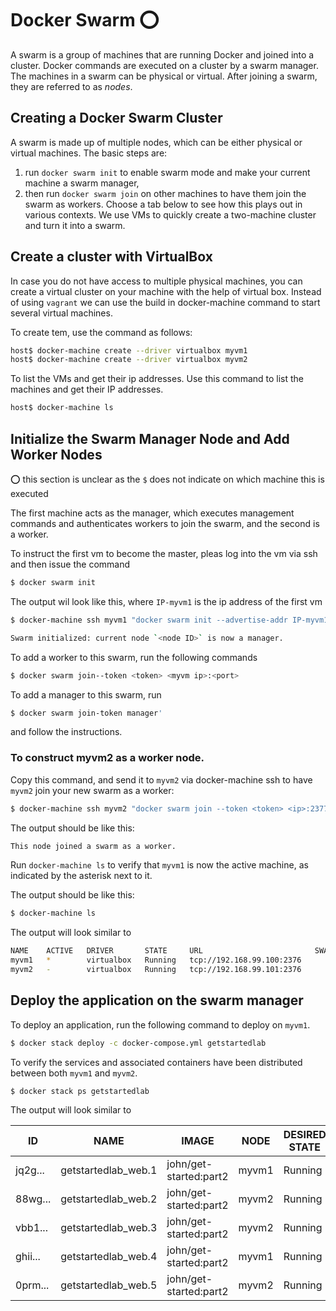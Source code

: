 # Docker Swarm :o:

A swarm is a group of machines that are running Docker and joined into
a cluster. Docker commands are executed on a cluster by a swarm
manager. The machines in a swarm can be physical or virtual. After
joining a swarm, they are referred to as *nodes*.

## Creating a Docker Swarm Cluster

A swarm is made up of multiple nodes, which can be either physical or
virtual machines. The basic steps are:

1. run `docker swarm init` to enable swarm mode and make your current
   machine a swarm manager,
2. then run `docker swarm join` on other machines to have them join
   the swarm as workers. Choose a tab below to see how this plays out
   in various contexts. We use VMs to quickly create a two-machine
   cluster and turn it into a swarm.

## Create a cluster with VirtualBox

In case you do not have access to multiple physical machines, you can
create a virtual cluster on your machine with the help of virtual
box. Instead of using `vagrant` we can use the build in docker-machine
command to start several virtual machines. 

To create tem, use the command as follows:

```bash
host$ docker-machine create --driver virtualbox myvm1
host$ docker-machine create --driver virtualbox myvm2
```

To list the VMs and get their ip addresses.
Use this command to list the machines and get their IP addresses.

```bash
host$ docker-machine ls
```

## Initialize the Swarm Manager Node and Add Worker Nodes

:o: this section is unclear as the `$` does not indicate on which
machine this is executed

The first machine acts as the manager, which executes management
commands and authenticates workers to join the swarm, and the second
is a worker.

To instruct the first vm to become the master, pleas log into the vm
via ssh and then issue the command 

```bash
$ docker swarm init
```
The output wil look like this, where `IP-myvm1` is the ip address of the first vm


```bash
$ docker-machine ssh myvm1 "docker swarm init --advertise-addr IP-myvm1"

Swarm initialized: current node `<node ID>` is now a manager.
```

To add a worker to this swarm, run the following commands

```bash
$ docker swarm join--token <token> <myvm ip>:<port>
```
  
To add a manager to this swarm, run

```bash
$ docker swarm join-token manager'
```

and follow the instructions.

### To construct myvm2 as a worker node.

Copy this command, and send it to `myvm2` via docker-machine ssh to
have `myvm2` join your new swarm as a worker:

```bash
$ docker-machine ssh myvm2 "docker swarm join --token <token> <ip>:2377"
```

The output should be like this:

```bash
This node joined a swarm as a worker.
```

Run `docker-machine ls` to verify that `myvm1` is now the active
machine, as indicated by the asterisk next to it.

The output should be like this:

```bash
$ docker-machine ls
```

The output will look similar to 

```bash
NAME    ACTIVE   DRIVER       STATE     URL                         SWARM   DOCKER        ERRORS
myvm1   *        virtualbox   Running   tcp://192.168.99.100:2376           v17.06.2-ce
myvm2   -        virtualbox   Running   tcp://192.168.99.101:2376           v17.06.2-ce
```

## Deploy the application on the swarm manager

To deploy an application, run the following command to deploy on `myvm1`.

```bash
$ docker stack deploy -c docker-compose.yml getstartedlab
```

To verify the services and associated containers have been
distributed between both `myvm1` and `myvm2`.

```bash
$ docker stack ps getstartedlab
```

The output will look similar to 


ID     |       NAME        |          IMAGE       |            NODE  |  DESIRED STATE |
| --- | --- | --- | --- | --- |
| jq2g... | getstartedlab_web.1 |  john/get-started:part2 | myvm1 | Running |
| 88wg... | getstartedlab_web.2 |  john/get-started:part2 | myvm2 | Running |
| vbb1... | getstartedlab_web.3 |  john/get-started:part2 | myvm2 | Running |
| ghii... | getstartedlab_web.4 |  john/get-started:part2 | myvm1 | Running |
| 0prm... | getstartedlab_web.5 |  john/get-started:part2 | myvm2 | Running |


